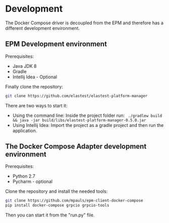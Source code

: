 # Development

The Docker Compose driver is decoupled from the EPM and therefore has a different development environment. 

## EPM Development environment

Prerequisites:
* Java JDK 8 
* Gradle
* Intellij Idea - Optional

Finally clone the repository:

```bash 
git clone https://github.com/elastest/elastest-platform-manager
```
There are two ways to start it:

* Using the command line: Inside the project folder run: ``` ./gradlew build && java -jar build/libs/elastest-platform-manager-0.5.0.jar```
* Using Intellij Idea: Import the project as a gradle project and then run the application.

## The Docker Compose Adapter development environment

Prerequisites:
* Python 2.7
* Pycharm - optional

Clone the repository and install the needed tools:

```bash
git clone https://github.com/mpauls/epm-client-docker-compose
pip install docker-compose grpcio grpcio-tools
```
Then you can start it from the "run.py" file. 

